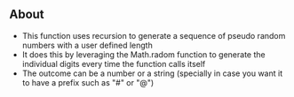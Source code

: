 ## About

- This function uses recursion to generate a sequence of pseudo random numbers with a user defined length
- It does this by leveraging the Math.radom function to generate the individual digits every time the function calls itself
- The outcome can be a number or a string (specially in case you want it to have a prefix such as "#" or "@")

